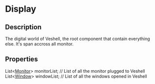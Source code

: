 # Display

## Description

The digital world of Veshell, the root component that contain everything else. It's span accross all monitor.

## Properties
List<[Monitor](monitor.md)> monitorList; // List of all the monitor plugged to Veshell  
List<[Window](window.md)> windowList; // List of all the windows opened in Veshell  
